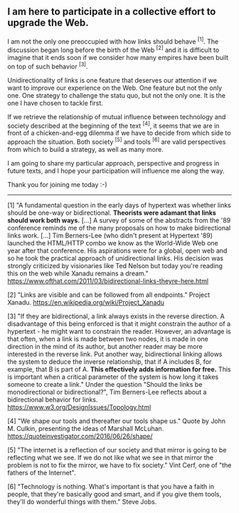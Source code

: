 ## I am here to participate in a collective effort to upgrade the Web.

I am not the only one preoccupied with how links should behave <sup>[1]</sup>. The discussion began long before the birth of the Web <sup>[2]</sup> and it is difficult to imagine that it ends soon if we consider how many empires have been built on top of such behavior <sup>[3]</sup>.

Unidirectionality of links is one feature that deserves our attention if we want to improve our experience on the Web. One feature but not the only one. One strategy to challenge the statu quo, but not the only one. It is the one I have chosen to tackle first.

If we retrieve the relationship of mutual influence between technology and society described at the beginning of the text <sup>[4]</sup>, it seems that we are in front of a chicken-and-egg dilemma if we have to decide from which side to approach the situation. Both society <sup>[5]</sup> and tools <sup>[6]</sup> are valid perspectives from which to build a strategy, as well as many more. 

I am going to share my particular approach, perspective and progress in future texts, and I hope your participation will influence me along the way.

Thank you for joining me today :-)

---

[1] "A fundamental question in the early days of hypertext was whether links should be one-way or bidirectional. **Theorists were adamant that links should work both ways.** [...] A survey of some of the abstracts from the '89 conference reminds me of the many proposals on how to make bidirectional links work. [...] Tim Berners-Lee (who didn't present at Hypertext '89) launched the HTML/HTTP combo we know as the World-Wide Web one year after that conference. His aspirations were for a global, open web and so he took the practical approach of unidirectional links. His decision was strongly criticized by visionaries like Ted Nelson but today you're reading this on the web while Xanadu remains a dream." https://www.ofthat.com/2011/03/bidirectional-links-theyre-here.html

[2] "Links are visible and can be followed from all endpoints." Project Xanadu. https://en.wikipedia.org/wiki/Project_Xanadu

[3] "If they are bidirectional, a link always exists in the reverse direction. A disadvantage of this being enforced is that it might constrain the author of a hypertext - he might want to constrain the reader. However, an advantage is that often, when a link is made between two nodes, it is made in one direction in the mind of its author, but another reader may be more interested in the reverse link. Put another way, bidirectional linking allows the system to deduce the inverse relationship, that if A includes B, for example, that B is part of A. **This effectively adds information for free.** This is important when a critical parameter of the system is how long it takes someone to create a link." Under the question "Should the links be monodirectional or bidirectional?", Tim Berners-Lee reflects about a bidirectional behavior for links. https://www.w3.org/DesignIssues/Topology.html

[4] "We shape our tools and thereafter our tools shape us." Quote by John M. Culkin, presenting the ideas of Marshall McLuhan. https://quoteinvestigator.com/2016/06/26/shape/

[5] "The internet is a reflection of our society and that mirror is going to be reflecting what we see. If we do not like what we see in that mirror the problem is not to fix the mirror, we have to fix society." Vint Cerf, one of "the fathers of the Internet".

[6] "Technology is nothing. What's important is that you have a faith in people, that they're basically good and smart, and if you give them tools, they'll do wonderful things with them." Steve Jobs.